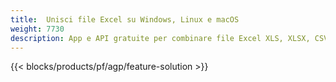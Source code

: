 ```yaml
---
title:  Unisci file Excel su Windows, Linux e macOS
weight: 7730
description: App e API gratuite per combinare file Excel XLS, XLSX, CSV, TSV, ODS, SXC e FODS
---
```

{{< blocks/products/pf/agp/feature-solution >}} 

